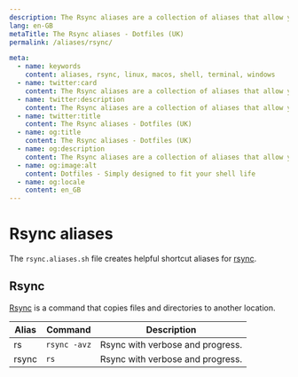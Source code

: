 ```yaml
---
description: The Rsync aliases are a collection of aliases that allow you to interact with the `rsync` command line tool. Rsync is a tool which synchronises files and directories between two locations.
lang: en-GB
metaTitle: The Rsync aliases - Dotfiles (UK)
permalink: /aliases/rsync/

meta:
  - name: keywords
    content: aliases, rsync, linux, macos, shell, terminal, windows
  - name: twitter:card
    content: The Rsync aliases are a collection of aliases that allow you to interact with the `rsync` command line tool. Rsync is a tool which synchronises files and directories between two locations.
  - name: twitter:description
    content: The Rsync aliases are a collection of aliases that allow you to interact with the `rsync` command line tool. Rsync is a tool which synchronises files and directories between two locations.
  - name: twitter:title
    content: The Rsync aliases - Dotfiles (UK)
  - name: og:title
    content: The Rsync aliases - Dotfiles (UK)
  - name: og:description
    content: The Rsync aliases are a collection of aliases that allow you to interact with the `rsync` command line tool. Rsync is a tool which synchronises files and directories between two locations.
  - name: og:image:alt
    content: Dotfiles - Simply designed to fit your shell life
  - name: og:locale
    content: en_GB
---
```


# Rsync aliases

The `rsync.aliases.sh` file creates helpful shortcut aliases for
[rsync](https://en.wikipedia.org/wiki/Rsync).

## Rsync

[Rsync](https://en.wikipedia.org/wiki/Rsync) is a command that copies files and
directories to another location.

| Alias | Command      | Description                      |
| ----- | ------------ | -------------------------------- |
| rs    | `rsync -avz` | Rsync with verbose and progress. |
| rsync | `rs`         | Rsync with verbose and progress. |

